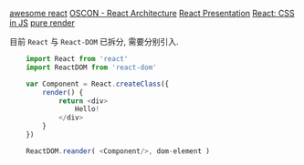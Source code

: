[awesome react](https://github.com/enaqx/awesome-react)
[OSCON - React Architecture](https://speakerdeck.com/vjeux/oscon-react-architecture)
[React Presentation](https://speakerdeck.com/vjeux/react-presentation)
[React: CSS in JS](https://speakerdeck.com/vjeux/react-css-in-js)
[pure render](http://zhuanlan.zhihu.com/purerender)

目前 `React` 与 `React-DOM` 已拆分, 需要分别引入.

```javascript
    import React from 'react'
    import ReactDOM from 'react-dom'

    var Component = React.createClass({
        render() {
            return <div>
                Hello!
            </div>
        }
    })

    ReactDOM.reander( <Component/>, dom-element )
```
